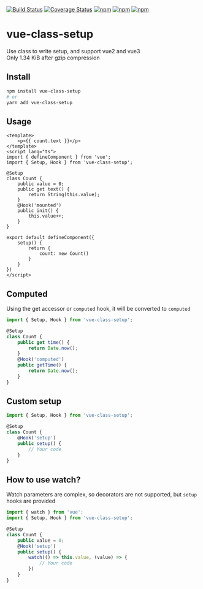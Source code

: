 [![Build Status](https://github.com/fmfe/vue-class-setup/workflows/CI/badge.svg)](https://github.com/fmfe/vue-class-setup/actions)
[![Coverage Status](https://coveralls.io/repos/github/fmfe/vue-class-setup/badge.svg?branch=main)](https://coveralls.io/github/fmfe/vue-class-setup?branch=main)
[![npm](https://img.shields.io/npm/v/vue-class-setup.svg)](https://www.npmjs.com/package/vue-class-setup) 
[![npm](https://img.shields.io/npm/dm/vue-class-setup.svg)](https://www.npmjs.com/package/vue-class-setup)
[![npm](https://img.shields.io/npm/dt/vue-class-setup.svg)](https://www.npmjs.com/package/vue-class-setup)
# vue-class-setup
Use class to write setup, and support vue2 and vue3    
Only 1.34 KiB after gzip compression

## Install
```bash
npm install vue-class-setup
# or
yarn add vue-class-setup
```

## Usage
```vue
<template>
    <p>{{ count.text }}</p>
</template>
<script lang="ts">
import { defineComponent } from 'vue';
import { Setup, Hook } from 'vue-class-setup';

@Setup
class Count {
    public value = 0;
    public get text() {
        return String(this.value);
    }
    @Hook('mounted')
    public init() {
        this.value++;
    }
}

export default defineComponent({
    setup() {
        return {
            count: new Count()
        }
    }
})
</script>
```

## Computed
Using the get accessor or `computed` hook, it will be converted to `computed`
```ts
import { Setup, Hook } from 'vue-class-setup';

@Setup
class Count {
    public get time() {
        return Date.now();
    }
    @Hook('computed')
    public getTime() {
        return Date.now();
    }
}
```
## Custom setup
```ts
import { Setup, Hook } from 'vue-class-setup';

@Setup
class Count {
    @Hook('setup')
    public setup() {
        // Your code
    }
}
```
## How to use watch?
Watch parameters are complex, so decorators are not supported, but `setup` hooks are provided
```ts
import { watch } from 'vue';
import { Setup, Hook } from 'vue-class-setup';

@Setup
class Count {
    public value = 0;
    @Hook('setup')
    public setup() {
        watch(() => this.value, (value) => {
            // Your code
        })
    }
}
```
